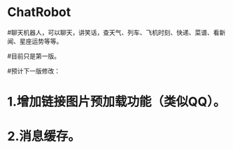 # ChatRobot

#聊天机器人，可以聊天，讲笑话，查天气、列车、飞机时刻、快递、菜谱、看新闻、星座运势等等。

#目前只是第一版。

#预计下一版修改：
# 1.增加链接图片预加载功能（类似QQ）。
# 2.消息缓存。
